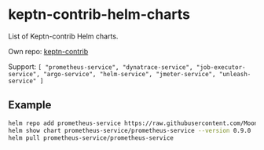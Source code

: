 # keptn-contrib-helm-charts

List of Keptn-contrib Helm charts.

Own repo: [keptn-contrib](https://github.com/keptn-contrib)

Support: `[ "prometheus-service", "dynatrace-service", "job-executor-service", "argo-service", "helm-service", "jmeter-service", "unleash-service" ]`

## Example

```sh
helm repo add prometheus-service https://raw.githubusercontent.com/Moon1706/keptn-contrib-helm-charts/main/helm/prometheus-service
helm show chart prometheus-service/prometheus-service --version 0.9.0
helm pull prometheus-service/prometheus-service
```
